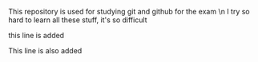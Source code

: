This repository is used for studying git and github for the exam \n
I try so hard to learn all these stuff, it's so difficult

this line is added

This line is also added
